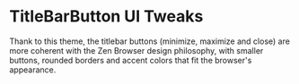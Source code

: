 
# TitleBarButton UI Tweaks

Thank to this theme, the titlebar buttons (minimize, maximize and close) are more coherent with the Zen Browser design philosophy, with smaller buttons, rounded borders and accent colors that fit the browser's appearance.
